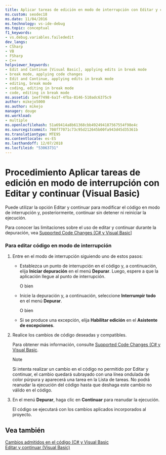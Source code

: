```yaml
---
title: Aplicar tareas de edición en modo de interrupción con Editar y continuar | Microsoft Docs
ms.custom: seodec18
ms.date: 11/04/2016
ms.technology: vs-ide-debug
ms.topic: conceptual
f1_keywords:
- vs.debug.variables.failededit
dev_langs:
- CSharp
- VB
- FSharp
- C++
helpviewer_keywords:
- Edit and Continue [Visual Basic], applying edits in break mode
- break mode, applying code changes
- Edit and Continue, applying edits in break mode
- editing, break mode
- coding, editing in break mode
- code, editing in break mode
ms.assetid: 1eef7498-6a1f-4fba-8146-510adc6375c9
author: mikejo5000
ms.author: mikejo
manager: douge
ms.workload:
- multiple
ms.openlocfilehash: 51a69414a8b61368cbb492494187567554f98e4c
ms.sourcegitcommit: 708f77071c73c95d212645b00fa943d45d35361b
ms.translationtype: MTE95
ms.contentlocale: es-ES
ms.lasthandoff: 12/07/2018
ms.locfileid: "53063731"
---
```

# <a name="how-to-apply-edits-in-break-mode-with-edit-and-continue-visual-basic"></a>Procedimiento Aplicar tareas de edición en modo de interrupción con Editar y continuar (Visual Basic)
Puede utilizar la opción Editar y continuar para modificar el código en modo de interrupción y, posteriormente, continuar sin detener ni reiniciar la ejecución.  
  
Para conocer las limitaciones sobre el uso de editar y continuar durante la depuración, vea [Supported Code Changes (C# y Visual Basic](../debugger/supported-code-changes-csharp.md)]
  
### <a name="to-edit-code-in-break-mode"></a>Para editar código en modo de interrupción  
  
1.  Entre en el modo de interrupción siguiendo uno de estos pasos:  
  
    -   Establezca un punto de interrupción en el código y, a continuación, elija **Iniciar depuración** en el menú **Depurar**. Luego, espere a que la aplicación llegue al punto de interrupción.  
  
         O bien  
  
    -   Inicie la depuración y, a continuación, seleccione **Interrumpir todo** en el menú **Depurar**.  
  
         O bien  
  
    -   Si se produce una excepción, elija **Habilitar edición** en el **Asistente de excepciones**.  
  
2.  Realice los cambios de código deseadas y compatibles.  
  
     Para obtener más información, consulte [Supported Code Changes (C# y Visual Basic](../debugger/supported-code-changes-csharp.md).  
  
    > [!NOTE]
    >  Si intenta realizar un cambio en el código no permitido por Editar y continuar, el cambio quedará subrayado con una línea ondulada de color púrpura y aparecerá una tarea en la Lista de tareas. No podrá reanudar la ejecución del código hasta que deshaga este cambio no válido en el código.  
  
3.  En el menú **Depurar**, haga clic en **Continuar** para reanudar la ejecución.  
  
     El código se ejecutará con los cambios aplicados incorporados al proyecto.  
  
## <a name="see-also"></a>Vea también  
 [Cambios admitidos en el código (C# y Visual Basic](../debugger/supported-code-changes-csharp.md)   
 [Editar y continuar (Visual Basic)](../debugger/edit-and-continue-visual-basic.md)